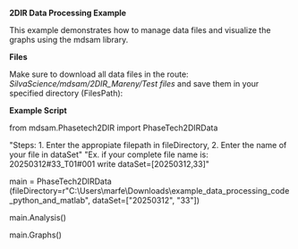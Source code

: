 **2DIR Data Processing Example**

This example demonstrates how to manage data files and visualize the graphs using the mdsam library.

**Files**

Make sure to download all data files in the route: *SilvaScience/mdsam/2DIR_Mareny/Test files* and save them  in your specified directory (FilesPath):

**Example Script**

from mdsam.Phasetech2DIR import PhaseTech2DIRData

"Steps: 1. Enter the appropiate filepath in fileDirectory, 2. Enter the name of your file in dataSet"
"Ex. if your complete file name is: 20250312#33_T01#001 write dataSet=[20250312,33]"

main = PhaseTech2DIRData (fileDirectory=r"C:\Users\marfe\Downloads\example_data_processing_code_python_and_matlab", dataSet=["20250312", "33"])
    
main.Analysis()

main.Graphs()

